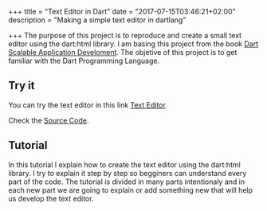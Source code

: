 +++
title = "Text Editor in Dart"
date = "2017-07-15T03:46:21+02:00"
description = "Making a simple text editor in dartlang"

+++
The purpose of this project is to reproduce and create a small text editor using the dart:html library.
I am basing this project from the book [Dart Scalable Application Develoment](https://www.packtpub.com/application-development/dart-scalable-application-development).
The objetive of this project is to get familiar with the Dart Programming Language.

## Try it
You can try the text editor in this link [Text Editor](https://ram535.github.io/dart_text_editor/part23/part23.html).

Check the [Source Code](https://github.com/ram535/dart_text_editor).

## Tutorial
In this tutorial I explain how to create the text editor using the dart:html library.
I try to explain it step by step so begginers can understand every part of the code.
The tutorial is divided in many parts intentionaly and in each new part we are going
to explain or add something new that will help us develop the text editor.

